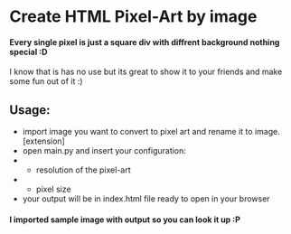 # Create HTML Pixel-Art by image

#### Every single pixel is just a square div with diffrent background nothing special :D
I know that is has no use but its great to show it to your friends and make some fun out of it :)


## Usage:
* import image you want to convert to pixel art and rename it to image.[extension]
* open main.py and insert your configuration:
* * resolution of the pixel-art
* * pixel size
* your output will be in index.html file ready to open in your browser

#### I imported sample image with output so you can look it up :P

